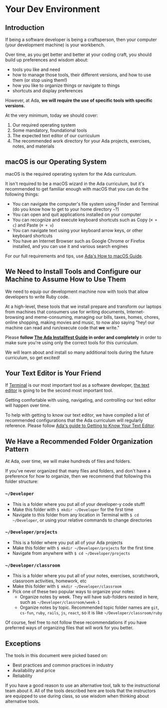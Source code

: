 # Your Dev Environment

## Introduction

If being a software developer is being a craftsperson, then your computer (your development machine) is your workbench.

Over time, as you get better and better at your coding craft, you should build up preferences and wisdom about:

- tools you like and need
- how to manage those tools, their different versions, and how to use them (or stop using them!)
- how you like to organize things or navigate to things
- shortcuts and display preferences

However, at Ada, **we will require the use of specific tools with specific versions.**

At the very minimum, today we should cover:

1. Our required operating system
1. Some mandatory, foundational tools
1. The expected text editor of our curriculum
1. The recommended work directory for your Ada projects, exercises, notes, and materials

## macOS is our Operating System

macOS is the required operating system for the Ada curriculum.

It isn't required to be a macOS wizard in the Ada curriculum, but it's recommended to get familiar enough with macOS that you can do the following things:

- You can navigate the computer's file system using Finder and Terminal (do you know how to get to your home directory `~`?)
- You can open and quit applications installed on your computer
- You can recognize and execute keyboard shortcuts such as Copy (`⌘ + c`) and Paste (`⌘ + v`)
- You can navigate text using your keyboard arrow keys, or other keyboard shortcuts
- You have an Internet Browser such as Google Chrome or Firefox installed, and you can use it and various search engines

For our full requirements and tips, use [Ada's How to macOS Guide](how-to-macOS.md).

## We Need to Install Tools and Configure our Machine to Assume How to Use Them

We need to equip our development machine now with tools that allow developers to write Ruby code.

At a high-level, these tools that we install prepare and transform our laptops from machines that consumers use for writing documents, Internet-browsing and meme-consuming, managing our bills, taxes, homes, chores, online shopping, making movies and music, to now also saying "hey! our machine can read and run/execute code that **we** write."

Please **follow [The Ada Installfest Guide](installfest.md) in order and completely** in order to make sure you're using only the correct tools for this curriculum.

We will learn about and install so many additional tools during the future curriculum, so get excited!

## Your Text Editor is Your Friend

If [Terminal](https://en.wikipedia.org/wiki/Terminal_(macOS)) is our most important tool as a software developer, [the text editor](https://en.wikipedia.org/wiki/Text_editor) is going to be the second most important tool.

Getting comfortable with using, navigating, and controlling our text editor will happen over time.

To help with getting to know our text editor, we have compiled a list of recommended configurations that the Ada curriculum will regularly reference. Please follow [Ada's guide to Getting to Know Your Text Editor](get-to-know-your-text-editor.md).

## We Have a Recommended Folder Organization Pattern

At Ada, over time, we will make hundreds of files and folders.

If you've never organized that many files and folders, and don't have a preference for how to organize, then we recommend that following this folder structure:

### `~/Developer`
  - This is a folder where you put all of your developer-y code stuff!
  - Make this folder with `$ mkdir ~/Developer` for the first time
  - Navigate to this folder from any location in Terminal with `$ cd ~/Developer`, or using your relative commands to change directories

### `~/Developer/projects`
  - This is a folder where you put all of your Ada projects
  - Make this folder with `$ mkdir ~/Developer/projects` for the first time
  - Navigate from anywhere with `$ cd ~/Developer/projects`

### `~/Developer/classroom`
  - This is a folder where you put all of your notes, exercises, scratchwork, classroom activities, homework, etc
  - Make this folder with `$ mkdir ~/Developer/classroom`
  - Pick one of these two popular ways to organize your notes:
    - Organize notes by week. They will have sub-folders nested in here, such as `~/Developer/classroom/week-1`
    - Organize notes by topic. Recommended topic folder names are `git`, `cs-fun`, `ruby`, `rails`, `js`, `react`, so it is like `~/Developer/classroom/ruby`

Of course, feel free to not follow these recommendations if you have preferred ways of organizing files that will work for you better.

## Exceptions

The tools in this document were picked based on:
- Best practices and common practices in industry
- Availability and price
- Reliability

If you have a good reason to use an alternative tool, talk to the instructional team about it. All of the tools described here are tools that the instructors are equipped to use during class, so use wisdom when thinking about alternative tools.
